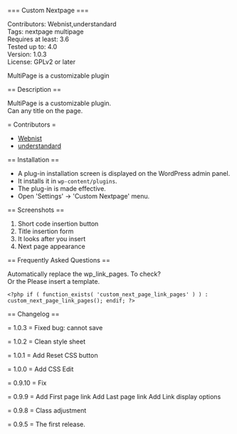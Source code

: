 === Custom Nextpage ===

Contributors: Webnist,understandard  
Tags: nextpage multipage  
Requires at least: 3.6  
Tested up to: 4.0  
Version: 1.0.3  
License: GPLv2 or later  

MultiPage is a customizable plugin

== Description ==

MultiPage is a customizable plugin.  
Can any title on the page.

= Contributors =

* [Webnist](https://profiles.wordpress.org/webnist)
* [understandard](https://profiles.wordpress.org/understandard/)

== Installation ==

* A plug-in installation screen is displayed on the WordPress admin panel.
* It installs it in `wp-content/plugins`.
* The plug-in is made effective.
* Open \'Settings\' -> \'Custom Nextpage\' menu.

== Screenshots ==

1. Short code insertion button
2. Title insertion form
3. It looks after you insert
4. Next page appearance

== Frequently Asked Questions ==

Automatically replace the wp_link_pages. To check?  
Or the  Please insert a template.  
```
<?php if ( function_exists( 'custom_next_page_link_pages' ) ) : custom_next_page_link_pages(); endif; ?>
```

== Changelog ==

= 1.0.3 =
Fixed bug: cannot save  

= 1.0.2 =
Clean style sheet

= 1.0.1 =
Add Reset CSS button

= 1.0.0 =
Add CSS Edit

= 0.9.10 =
Fix

= 0.9.9 =
Add First page link
Add Last page link
Add Link display options

= 0.9.8 =
Class adjustment

= 0.9.5 =
The first release.

